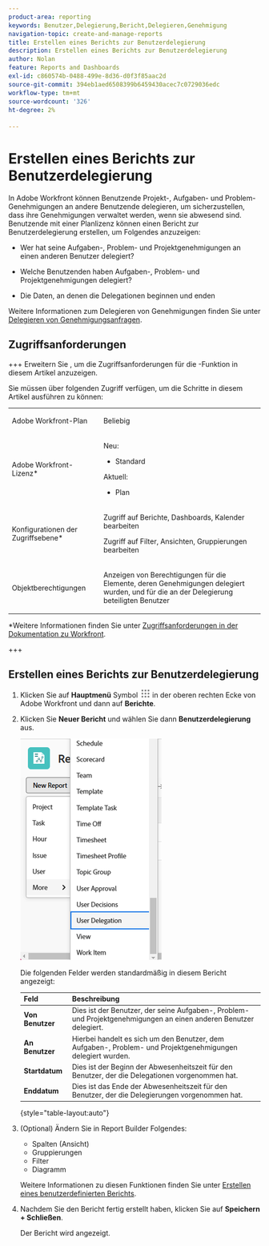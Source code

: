 ```yaml
---
product-area: reporting
keywords: Benutzer,Delegierung,Bericht,Delegieren,Genehmigung
navigation-topic: create-and-manage-reports
title: Erstellen eines Berichts zur Benutzerdelegierung
description: Erstellen eines Berichts zur Benutzerdelegierung
author: Nolan
feature: Reports and Dashboards
exl-id: c860574b-0488-499e-8d36-d0f3f85aac2d
source-git-commit: 394eb1aed6508399b6459430acec7c0729036edc
workflow-type: tm+mt
source-wordcount: '326'
ht-degree: 2%

---
```


# Erstellen eines Berichts zur Benutzerdelegierung

<!--Audited: 10/2024-->

<!--
<p data-mc-conditions="QuicksilverOrClassic.Draft mode">(NOTE: consider moving this to the Custom&nbsp;View, Filter, Grouping Samples section as an example of a report)</p>
-->

In Adobe Workfront können Benutzende Projekt-, Aufgaben- und Problem-Genehmigungen an andere Benutzende delegieren, um sicherzustellen, dass ihre Genehmigungen verwaltet werden, wenn sie abwesend sind. Benutzende mit einer Planlizenz können einen Bericht zur Benutzerdelegierung erstellen, um Folgendes anzuzeigen:

* Wer hat seine Aufgaben-, Problem- und Projektgenehmigungen an einen anderen Benutzer delegiert?
* Welche Benutzenden haben Aufgaben-, Problem- und Projektgenehmigungen delegiert?

* Die Daten, an denen die Delegationen beginnen und enden

Weitere Informationen zum Delegieren von Genehmigungen finden Sie unter [Delegieren von Genehmigungsanfragen](../../../review-and-approve-work/manage-approvals/delegate-approval-requests.md).

<!--
<p data-mc-conditions="QuicksilverOrClassic.Draft mode">DRAFTED: To learn more about delegating work, see <a href="../../../workfront-basics/manage-your-account-and-profile/manage-time-off/personal-time-off.md" class="MCXref xref">Log personal time off and delegate your work</a>.</p>
-->

<!--
<p data-mc-conditions="QuicksilverOrClassic.Draft mode">DRAFTED: To learn how to manage delegated work in Home, see [future link here].</p>
-->

## Zugriffsanforderungen

+++ Erweitern Sie , um die Zugriffsanforderungen für die -Funktion in diesem Artikel anzuzeigen.

Sie müssen über folgenden Zugriff verfügen, um die Schritte in diesem Artikel ausführen zu können:

<table style="table-layout:auto"> 
 <col> 
 <col> 
 <tbody> 
  <tr> 
   <td role="rowheader">Adobe Workfront-Plan</td> 
   <td> <p>Beliebig</p> </td> 
  </tr> 
  <tr> 
   <td role="rowheader">Adobe Workfront-Lizenz*</td> 
      <td> 
      <p>Neu:</p>
         <ul>
         <li><p>Standard</p></li>
         </ul>
      <p>Aktuell:</p>
         <ul>
         <li><p>Plan</p></li>
         </ul>
   </td> 
  </tr> 
  <tr> 
   <td role="rowheader">Konfigurationen der Zugriffsebene*</td> 
   <td> <p>Zugriff auf Berichte, Dashboards, Kalender bearbeiten</p> <p>Zugriff auf Filter, Ansichten, Gruppierungen bearbeiten</p></td> 
  </tr> 
  <tr> 
   <td role="rowheader">Objektberechtigungen</td> 
   <td> <p>Anzeigen von Berechtigungen für die Elemente, deren Genehmigungen delegiert wurden, und für die an der Delegierung beteiligten Benutzer</p></td> 
  </tr> 
 </tbody> 
</table>

*Weitere Informationen finden Sie unter [Zugriffsanforderungen in der Dokumentation zu Workfront](/help/quicksilver/administration-and-setup/add-users/access-levels-and-object-permissions/access-level-requirements-in-documentation.md).

+++

## Erstellen eines Berichts zur Benutzerdelegierung

1. Klicken Sie auf **Hauptmenü** Symbol ![](assets/main-menu-icon.png) in der oberen rechten Ecke von Adobe Workfront und dann auf **Berichte**.

1. Klicken Sie **Neuer Bericht** und wählen Sie dann **Benutzerdelegierung** aus.

   ![](assets/classic-new-report-user-delegation-350x644.png)

   Die folgenden Felder werden standardmäßig in diesem Bericht angezeigt:

   | Feld | Beschreibung |
   |---|---|
   | **Von Benutzer** | Dies ist der Benutzer, der seine Aufgaben-, Problem- und Projektgenehmigungen an einen anderen Benutzer delegiert. |
   | **An Benutzer** | Hierbei handelt es sich um den Benutzer, dem Aufgaben-, Problem- und Projektgenehmigungen delegiert wurden. |
   | **Startdatum** | Dies ist der Beginn der Abwesenheitszeit für den Benutzer, der die Delegationen vorgenommen hat. |
   | **Enddatum** | Dies ist das Ende der Abwesenheitszeit für den Benutzer, der die Delegierungen vorgenommen hat. |

   {style="table-layout:auto"}

1. (Optional) Ändern Sie in Report Builder Folgendes:

   * Spalten (Ansicht)
   * Gruppierungen
   * Filter
   * Diagramm

   Weitere Informationen zu diesen Funktionen finden Sie unter [Erstellen eines benutzerdefinierten Berichts](../../../reports-and-dashboards/reports/creating-and-managing-reports/create-custom-report.md).

1. Nachdem Sie den Bericht fertig erstellt haben, klicken Sie auf **Speichern + Schließen**.

   Der Bericht wird angezeigt.
